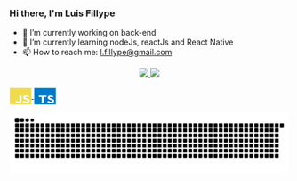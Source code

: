 ### Hi there, I'm Luis Fillype

- 🔭 I’m currently working on back-end 
- 🌱 I’m currently learning nodeJs, reactJs and React Native
- 📫 How to reach me: l.fillype@gmail.com

<div align="center">
  <a href="https://github.com/LuisFillype">
  <img height="175em" src="https://github-readme-stats.vercel.app/api?username=LuisFillype&show_icons=true&theme=dark&include_all_commits=true&count_private=true"/>
  <img height="175em" src="https://github-readme-stats.vercel.app/api/top-langs/?username=LuisFillype&layout=compact&langs_count=7&theme=dark"/>
</div>
  
 <div style="display: inline_block"><br>
  <img align="center" alt="Js" height="30" width="40" src="https://raw.githubusercontent.com/devicons/devicon/master/icons/javascript/javascript-plain.svg">
  <img align="center" alt="Ts" height="30" width="40" src="https://raw.githubusercontent.com/devicons/devicon/master/icons/typescript/typescript-plain.svg">
</div>
  

![Snake animation](https://github.com/LuisFillype/LuisFillype/blob/output/github-contribution-grid-snake.svg)
